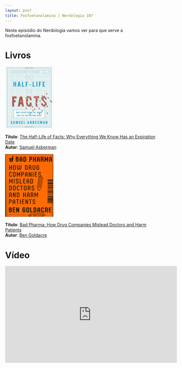 ```yaml
---
layout: post
title: Fosfoetanolamina | Nerdologia 107
---
```


Neste episódio do Nerdologia vamos ver para que serve a fosfoetanolamina.

Livros
=====

![The Half-Life of Facts: Why Everything We Know Has an Expiration Date](../images/facts.jpg)

**Título**: [The Half-Life of Facts: Why Everything We Know Has an Expiration Date](http://www.amazon.com/The-Half-Life-Facts-Everything-Expiration/dp/159184651X)<br>
**Autor**: [Samuel Asberman](http://www.arbesman.net/)

![Bad Pharma: How Drug Companies Mislead Doctors and Harm Patients](../images/bad-pharma.jpg)

**Título**: [Bad Pharma: How Drug Companies Mislead Doctors and Harm Patients](http://www.amazon.com/Bad-Pharma-Companies-Mislead-Patients/dp/0865478007)<br>
**Autor**: [Ben Goldacre](http:/www.badscience.net/about-dr-ben-goldacre/)

Vídeo
=====

<iframe width="560" height="315" src="https://www.youtube.com/embed/RM77fAQpeTQ" frameborder="0" allowfullscreen></iframe>

